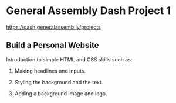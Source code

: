 # General Assembly Dash Project 1
https://dash.generalassemb.ly/projects
## Build a Personal Website
Introduction to simple HTML and CSS skills such as:

1. Making headlines and inputs.

2. Styling the background and the text.

3. Adding a background image and logo.
